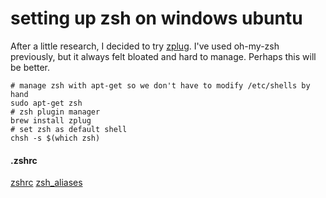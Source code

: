 # setting up zsh on windows ubuntu

After a little research, I decided to try [zplug](https://github.com/zplug/zplug). I've used oh-my-zsh
previously, but it always felt bloated and hard to manage. Perhaps this will be better.

```
# manage zsh with apt-get so we don't have to modify /etc/shells by hand
sudo apt-get zsh
# zsh plugin manager
brew install zplug
# set zsh as default shell
chsh -s $(which zsh)
```

#### .zshrc

[zshrc](dotfiles/zshrc)
[zsh_aliases](dotfiles/zsh_aliases)
